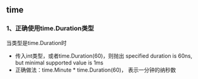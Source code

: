 ## time

### 1、正确使用time.Duration类型

当类型是time.Duration时

- 传入int类型，或者time.Duration(60)，则抛出 specified duration is 60ns, but minimal supported value is 1ms
- 正确做法：time.Minute * time.Duration(60)， 表示一分钟的纳秒数